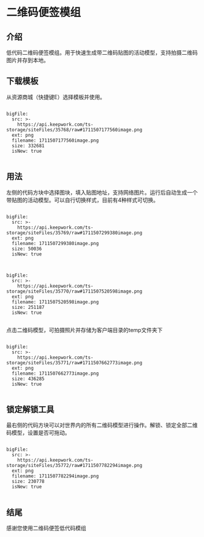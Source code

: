 # 二维码便签模组

## 介绍
低代码二维码便签模组。用于快速生成带二维码贴图的活动模型，支持拍摄二维码图片并存到本地。

## 下载模板
从资源商城（快捷键E）选择模板并使用。
 
 
```@BigFile

bigFile:
  src: >-
    https://api.keepwork.com/ts-storage/siteFiles/35768/raw#1711507177560image.png
  ext: png
  filename: 1711507177560image.png
  size: 332681
  isNew: true
          
```


## 用法
左侧的代码方块中选择图块，填入贴图地址，支持网络图片。运行后自动生成一个带贴图的活动模型。可以自行切换样式，目前有4种样式可切换。


```@BigFile

bigFile:
  src: >-
    https://api.keepwork.com/ts-storage/siteFiles/35769/raw#1711507299380image.png
  ext: png
  filename: 1711507299380image.png
  size: 50036
  isNew: true
          
```

 
```@BigFile

bigFile:
  src: >-
    https://api.keepwork.com/ts-storage/siteFiles/35770/raw#1711507520598image.png
  ext: png
  filename: 1711507520598image.png
  size: 251187
  isNew: true
          
```
点击二维码模型，可拍摄照片并存储为客户端目录的temp文件夹下
 
```@BigFile

bigFile:
  src: >-
    https://api.keepwork.com/ts-storage/siteFiles/35771/raw#1711507662773image.png
  ext: png
  filename: 1711507662773image.png
  size: 436285
  isNew: true
          
```


## 锁定解锁工具
最右侧的代码方块可以对世界内的所有二维码模型进行操作。解锁、锁定全部二维码模型，设置是否可拖动。
 
```@BigFile

bigFile:
  src: >-
    https://api.keepwork.com/ts-storage/siteFiles/35772/raw#1711507782294image.png
  ext: png
  filename: 1711507782294image.png
  size: 230778
  isNew: true
          
```

## 结尾
感谢您使用二维码便签低代码模组

